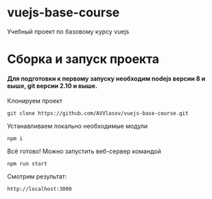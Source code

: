 # vuejs-base-course
Учебный проект по базовому курсу vuejs

# Сборка и запуск проекта

#### Для подготовки к первому запуску необходим nodejs версии 8 и выше, git версии 2.10 и выше.

Клонируем проект
```
git clone https://github.com/AVVlasov/vuejs-base-course.git
```
Устанавливаем локально необходимые модули
```
npm i
```
Всё готово! Можно запустить веб-сервер командой
```
npm run start
```
Смотрим результат:
```
http://localhost:3000
```